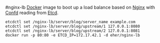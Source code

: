 #nginx-lb
[Docker] image to boot up a load balance based on [Nginx] with [Confd] reading from [Etcd].

```
etcdctl set /nginx-lb/server/blog/server_name example.com
etcdctl set /nginx-lb/server/blog/upstream/1 127.0.0.1:8080
etcdctl set /nginx-lb/server/blog/upstream/2 127.0.0.1:8081
docker run -p 80:80 -e ETCD_IP=172.17.42.1 -d eher/nginx-lb
```

[Docker]: https://www.docker.com/
[Nginx]: http://nginx.org/
[Confd]: https://github.com/kelseyhightower/confd
[Etcd]: https://github.com/coreos/etcd
